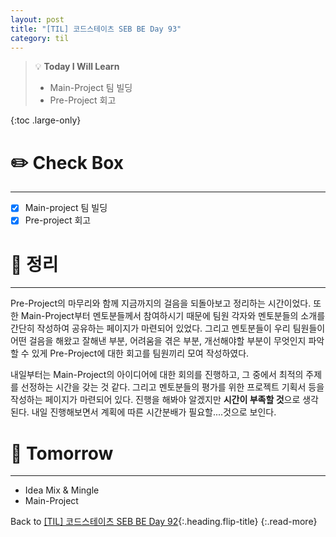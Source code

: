 ```yaml
---
layout: post
title: "[TIL] 코드스테이츠 SEB BE Day 93"
category: til
---
```

> 💡 **Today I Will Learn**
>
> * Main-Project 팀 빌딩
> * Pre-Project 회고

{:toc .large-only}

# ✏️ Check Box
***

* [x] <label>Main-project 팀 빌딩</label>
* [x] <label>Pre-project 회고</label>

# 📌 정리
***

Pre-Project의 마무리와 함께 지금까지의 걸음을 되돌아보고 정리하는 시간이었다. 또한 Main-Project부터 멘토분들께서 참여하시기 때문에 팀원 각자와 멘토분들의 소개를 간단히 작성하여 공유하는 페이지가 마련되어 있었다. 그리고 멘토분들이 우리 팀원들이 어떤 걸음을 해왔고 잘해낸 부분, 어려움을 겪은 부분, 개선해야할 부분이 무엇인지 파악할 수 있게 Pre-Project에 대한 회고를 팀원끼리 모여 작성하였다.

내일부터는 Main-Project의 아이디어에 대한 회의를 진행하고, 그 중에서 최적의 주제를 선정하는 시간을 갖는 것 같다. 그리고 멘토분들의 평가를 위한 프로젝트 기획서 등을 작성하는 페이지가 마련되어 있다. 진행을 해봐야 알겠지만 **시간이 부족할 것**으로 생각된다. 내일 진행해보면서 계획에 따른 시간분배가 필요할....것으로 보인다.

# 🎯 Tomorrow
***

* Idea Mix & Mingle
* Main-Project

Back to [[TIL] 코드스테이츠 SEB BE Day 92](220906-til){:.heading.flip-title}
{:.read-more}
